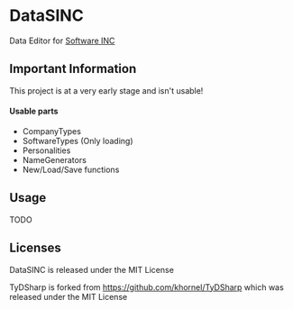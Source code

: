 # DataSINC
 Data Editor for [Software INC](https://softwareinc.coredumping.com/)

## Important Information

This project is at a very early stage and isn't usable!

#### Usable parts

* CompanyTypes
* SoftwareTypes (Only loading)
* Personalities
* NameGenerators
* New/Load/Save functions

## Usage
TODO

## Licenses

DataSINC is released under the MIT License

TyDSharp is forked from https://github.com/khornel/TyDSharp which was released under the MIT License
